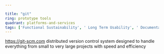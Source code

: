 ```yaml
---

title: "git"
ring: prototype tools
quadrant: platforms-and-services
tags: ['Functional Sustainability', ' Long Term Usability', ' Documentation', ' Community']
---
```

https://git-scm.com
distributed version control system designed to handle everything from small to very large projects with speed and efficiency
